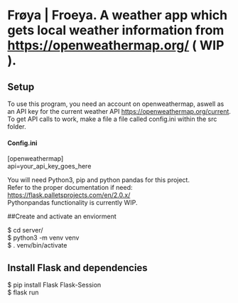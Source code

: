 # Frøya | Froeya.  A weather app which gets local weather information from https://openweathermap.org/ ( WIP ).

## Setup  
To use this program, you need an account on openweathermap, aswell as an API key for the current weather API  https://openweathermap.org/current.  
To get API calls to work, make a file a file called config.ini within the src folder.  
#### Config.ini
[openweathermap]  
api=your_api_key_goes_here  

You will need Python3, pip and python pandas for this project.  
Refer to the proper documentation if need: https://flask.palletsprojects.com/en/2.0.x/  
Pythonpandas functionality is currently WIP.  

##Create and activate an enviorment

$ cd server/  
$ python3 -m venv venv  
$ . venv/bin/activate  

## Install Flask and dependencies

$ pip install Flask Flask-Session  
$ flask run
